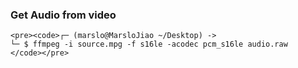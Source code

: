 ### Get Audio from video
    <pre><code>┌─ (marslo@MarsloJiao ~/Desktop) ->
    └─ $ ffmpeg -i source.mpg -f s16le -acodec pcm_s16le audio.raw
    </code></pre>
